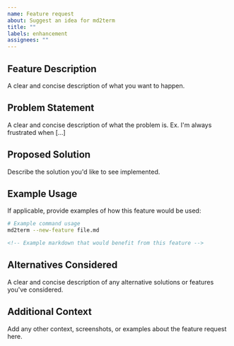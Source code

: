 ```yaml
---
name: Feature request
about: Suggest an idea for md2term
title: ""
labels: enhancement
assignees: ""
---
```


## Feature Description

A clear and concise description of what you want to happen.

## Problem Statement

A clear and concise description of what the problem is. Ex. I'm always frustrated when [...]

## Proposed Solution

Describe the solution you'd like to see implemented.

## Example Usage

If applicable, provide examples of how this feature would be used:

```bash
# Example command usage
md2term --new-feature file.md
```

```markdown
<!-- Example markdown that would benefit from this feature -->
```

## Alternatives Considered

A clear and concise description of any alternative solutions or features you've considered.

## Additional Context

Add any other context, screenshots, or examples about the feature request here.
